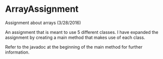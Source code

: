 # ArrayAssignment
Assignment about arrays (3/28/2016)

An assignment that is meant to use 5 different classes. I have expanded the assignment by creating a main method that
makes use of each class.

Refer to the javadoc at the beginning of the main method for further information.
